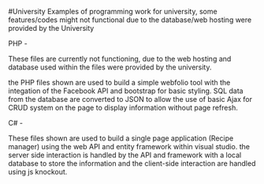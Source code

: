 #University 
Examples of programming work for university, some features/codes might not functional due to the database/web hosting were provided by the University


PHP - 

These files are currently not functioning, due to the web hosting and database used within the files were provided by the university.

the PHP files shown are used to build a simple webfolio tool with the integation of the Facebook API and bootstrap for basic styling.
SQL data from the database are converted to JSON to allow the use of basic Ajax for CRUD system on the page to display information without page refresh.


C# - 

These files shown are used to build a single page application (Recipe manager) using the web API and entity framework within visual studio.
the server side interaction is handled by the API and framework with a local database to store the information and the client-side interaction are handled using js knockout.
